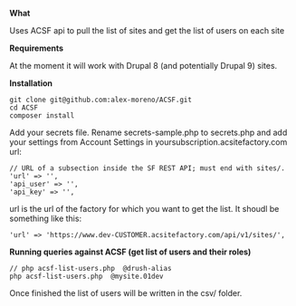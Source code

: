 

**What**

Uses ACSF api to pull the list of sites and get the list of users on each site

**Requirements**

At the moment it will work with Drupal 8 (and potentially Drupal 9) sites.

**Installation**

```
git clone git@github.com:alex-moreno/ACSF.git
cd ACSF
composer install
```

Add your secrets file. Rename secrets-sample.php to secrets.php and add your settings from Account Settings in yoursubscription.acsitefactory.com url:

```
// URL of a subsection inside the SF REST API; must end with sites/.
'url' => '',
'api_user' => '',
'api_key' => '',
```

url is the url of the factory for which you want to get the list. It shoudl be something like this:

```
'url' => 'https://www.dev-CUSTOMER.acsitefactory.com/api/v1/sites/',
```

**Running queries against ACSF (get list of users and their roles)**

```
// php acsf-list-users.php  @drush-alias
php acsf-list-users.php  @mysite.01dev
```

Once finished the list of users will be written in the csv/ folder.
